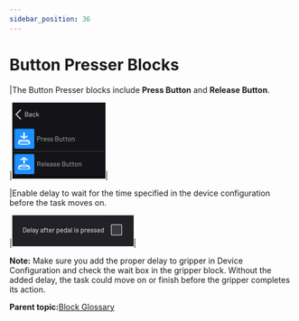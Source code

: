```yaml
---
sidebar_position: 36
---
```


# Button Presser Blocks

|The Button Presser blocks include **Press Button** and **Release Button**.

|![](../Images/TaskCanvasBlockGlossary/Device-ButtonPresser-Menu.png)|

|Enable delay to wait for the time specified in the device configuration before the task moves on.

|![](../Images/TaskCanvasBlockGlossary/Device-PedalPresser-Settings-Delay.png)|

**Note:** Make sure you add the proper delay to gripper in Device Configuration and check the wait box in the gripper block. Without the added delay, the task could move on or finish before the gripper completes its action.

**Parent topic:**[Block Glossary](../TaskCanvasBlockGlossary/BlockGlossaryOverview.md)

